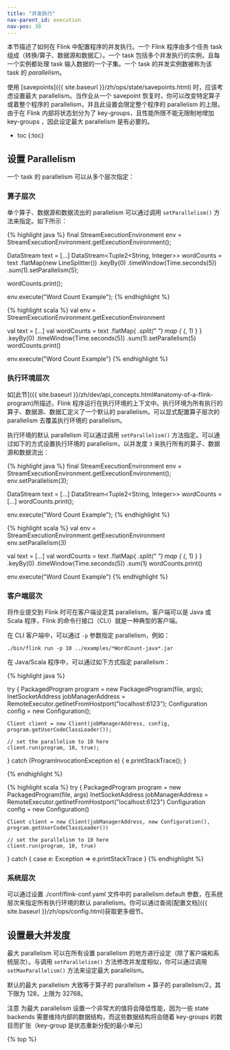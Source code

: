 ```yaml
---
title: "并发执行"
nav-parent_id: execution
nav-pos: 30
---
```

<!--
Licensed to the Apache Software Foundation (ASF) under one
or more contributor license agreements.  See the NOTICE file
distributed with this work for additional information
regarding copyright ownership.  The ASF licenses this file
to you under the Apache License, Version 2.0 (the
"License"); you may not use this file except in compliance
with the License.  You may obtain a copy of the License at

  http://www.apache.org/licenses/LICENSE-2.0

Unless required by applicable law or agreed to in writing,
software distributed under the License is distributed on an
"AS IS" BASIS, WITHOUT WARRANTIES OR CONDITIONS OF ANY
KIND, either express or implied.  See the License for the
specific language governing permissions and limitations
under the License.
-->

本节描述了如何在 Flink 中配置程序的并发执行。一个 Flink 程序由多个任务 task 组成（转换/算子、数据源和数据汇）。一个 task 包括多个并发执行的实例，且每一个实例都处理 task 输入数据的一个子集。一个 task 的并发实例数被称为该 task 的 *parallelism*。

使用 [savepoints]({{ site.baseurl }}/zh/ops/state/savepoints.html) 时，应该考虑设置最大 parallelism。当作业从一个 savepoint 恢复时，你可以改变特定算子或着整个程序的 parallelism，并且此设置会限定整个程序的 parallelism 的上限。由于在 Flink 内部将状态划分为了 key-groups，且性能所限不能无限制地增加 key-groups ，因此设定最大 parallelism 是有必要的。

* toc
{:toc}

## 设置 Parallelism

一个 task 的 parallelism 可以从多个层次指定：

### 算子层次

单个算子、数据源和数据流出的 parallelism 可以通过调用 `setParallelism()` 方法来指定。如下所示：

<div class="codetabs" markdown="1">
<div data-lang="java" markdown="1">
{% highlight java %}
final StreamExecutionEnvironment env = StreamExecutionEnvironment.getExecutionEnvironment();

DataStream<String> text = [...]
DataStream<Tuple2<String, Integer>> wordCounts = text
    .flatMap(new LineSplitter())
    .keyBy(0)
    .timeWindow(Time.seconds(5))
    .sum(1).setParallelism(5);

wordCounts.print();

env.execute("Word Count Example");
{% endhighlight %}
</div>
<div data-lang="scala" markdown="1">
{% highlight scala %}
val env = StreamExecutionEnvironment.getExecutionEnvironment

val text = [...]
val wordCounts = text
    .flatMap{ _.split(" ") map { (_, 1) } }
    .keyBy(0)
    .timeWindow(Time.seconds(5))
    .sum(1).setParallelism(5)
wordCounts.print()

env.execute("Word Count Example")
{% endhighlight %}
</div>
</div>

### 执行环境层次

如[此节]({{ site.baseurl }}/zh/dev/api_concepts.html#anatomy-of-a-flink-program)所描述，Flink 程序运行在执行环境的上下文中。执行环境为所有执行的算子、数据源、数据汇定义了一个默认的 parallelism。可以显式配置算子层次的 parallelism 去覆盖执行环境的 parallelism。

执行环境的默认 parallelism 可以通过调用 `setParallelism()` 方法指定。可以通过如下的方式设置执行环境的 parallelism，以并发度 `3` 来执行所有的算子、数据源和数据流出：

<div class="codetabs" markdown="1">
<div data-lang="java" markdown="1">
{% highlight java %}
final StreamExecutionEnvironment env = StreamExecutionEnvironment.getExecutionEnvironment();
env.setParallelism(3);

DataStream<String> text = [...]
DataStream<Tuple2<String, Integer>> wordCounts = [...]
wordCounts.print();

env.execute("Word Count Example");
{% endhighlight %}
</div>
<div data-lang="scala" markdown="1">
{% highlight scala %}
val env = StreamExecutionEnvironment.getExecutionEnvironment
env.setParallelism(3)

val text = [...]
val wordCounts = text
    .flatMap{ _.split(" ") map { (_, 1) } }
    .keyBy(0)
    .timeWindow(Time.seconds(5))
    .sum(1)
wordCounts.print()

env.execute("Word Count Example")
{% endhighlight %}
</div>
</div>

### 客户端层次

将作业提交到 Flink 时可在客户端设定其 parallelism。客户端可以是 Java 或 Scala 程序，Flink 的命令行接口（CLI）就是一种典型的客户端。

在 CLI 客户端中，可以通过 `-p` 参数指定 parallelism，例如：

    ./bin/flink run -p 10 ../examples/*WordCount-java*.jar


在 Java/Scala 程序中，可以通过如下方式指定 parallelism：

<div class="codetabs" markdown="1">
<div data-lang="java" markdown="1">
{% highlight java %}

try {
    PackagedProgram program = new PackagedProgram(file, args);
    InetSocketAddress jobManagerAddress = RemoteExecutor.getInetFromHostport("localhost:6123");
    Configuration config = new Configuration();

    Client client = new Client(jobManagerAddress, config, program.getUserCodeClassLoader());

    // set the parallelism to 10 here
    client.run(program, 10, true);

} catch (ProgramInvocationException e) {
    e.printStackTrace();
}

{% endhighlight %}
</div>
<div data-lang="scala" markdown="1">
{% highlight scala %}
try {
    PackagedProgram program = new PackagedProgram(file, args)
    InetSocketAddress jobManagerAddress = RemoteExecutor.getInetFromHostport("localhost:6123")
    Configuration config = new Configuration()

    Client client = new Client(jobManagerAddress, new Configuration(), program.getUserCodeClassLoader())

    // set the parallelism to 10 here
    client.run(program, 10, true)

} catch {
    case e: Exception => e.printStackTrace
}
{% endhighlight %}
</div>
</div>


### 系统层次

可以通过设置 ./conf/flink-conf.yaml 文件中的 parallelism.default 参数，在系统层次来指定所有执行环境的默认 parallelism。你可以通过查阅[配置文档]({{ site.baseurl }}/zh/ops/config.html)获取更多细节。


## 设置最大并发度

最大 parallelism 可以在所有设置 parallelism 的地方进行设定（除了客户端和系统层次）。与调用 `setParallelism()` 方法修改并发度相似，你可以通过调用 `setMaxParallelism()` 方法来设定最大 parallelism。

默认的最大 parallelism 大致等于算子的 parallelism + 算子的
parallelism/2，其下限为 128，上限为 32768。

<span class="label label-danger">注意</span> 为最大 parallelism 设置一个非常大的值将会降低性能，因为一些 state backends 需要维持内部的数据结构，而这些数据结构将会随着 key-groups 的数目而扩张（key-group 是状态重新分配的最小单元）


{% top %}
